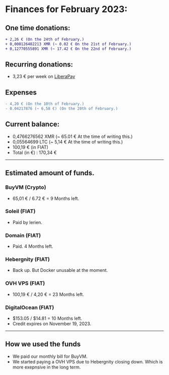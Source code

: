 # Finances for February 2023:

## One time donations:

```diff
+ 2,26 € (On the 24th of February.)
+ 0,000126482213 XMR (~ 0.02 € On the 21st of February.)
+ 0,12770555891 XMR (~ 17.42 € On the 22nd of February.)

```

## Recurring donations:

- 3,23 € per week on [LiberaPay](https://liberapay.com/ProjectSegfault)

## Expenses

```diff
- 4,20 € (On the 10th of February.)
- 0.04217876 (~ 6,58 €) (On the 20th of February.)

```

## Current balance:

- 0,4766276562 XMR (~ 65.01 € At the time of writing this.)
- 0,05564699 LTC (~ 5,14 € At the time of writing this.)
- 100,19 € (in FIAT)
- Total (in €) : 170,34 €

---

## Estimated amount of funds.

### BuyVM (Crypto)

- 65,01 € / 6.72 € = 9 Months left.

### Soleil (FIAT)

- Paid by lerien.

### Domain (FIAT)

- Paid. 4 Months left.

### Hebergnity (FIAT)

- Back up. But Docker unusable at the moment.

### OVH VPS (FIAT)

- 100,19 € / 4,20 € = 23 Months left.

### DigitalOcean (FIAT)

- $153.05 / $14.81 = 10 Months left.
- Credit expires on November 19, 2023.

---

## How we used the funds

- We paid our monthly bill for BuyVM.
- We started paying a OVH VPS due to Hebergnity closing down. Which is more exepnsive in the long term.
